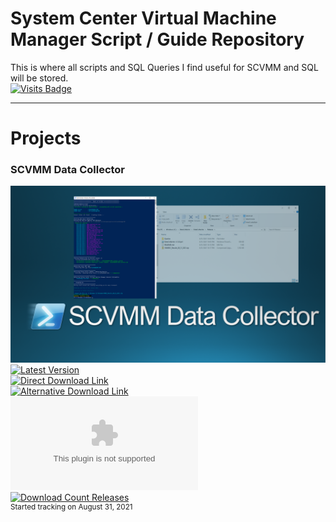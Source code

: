 # System Center Virtual Machine Manager Script / Guide Repository
This is where all scripts and SQL Queries I find useful for SCVMM and SQL will be stored. \
[![Visits Badge](https://badges.pufler.dev/visits/blakedrumm/SCVMM-Scripts-and-SQL)](https://badges.pufler.dev)
<!--[![Updated Badge](https://badges.pufler.dev/updated/blakedrumm/SCVMM-Scripts-and-SQL)](https://badges.pufler.dev) -->

___

# Projects

### SCVMM Data Collector
![DataCollector](/media/git-guidance/vmm-data-collector.png) \
[![Latest Version](https://img.shields.io/github/v/release/blakedrumm/SCVMM-Scripts-and-SQL)](https://github.com/blakedrumm/SCVMM-Scripts-and-SQL/releases/latest) \
[![Direct Download Link](https://img.shields.io/badge/Download%20Link-Download-blue?style=for-the-badge&color=blue)](https://github.com/blakedrumm/SCVMM-Scripts-and-SQL/releases/latest/download/SCVMM-DataCollector.zip) \
[![Alternative Download Link](https://img.shields.io/badge/Download%20Link-Alternative%20Download-blue?style=for-the-badge&color=blue)](https://files.blakedrumm.com/SCVMM-DataCollector.zip) \
[![Download Count Latest](https://img.shields.io/github/downloads/blakedrumm/SCVMM-Scripts-and-SQL/latest/SCVMM-DataCollector.zip?style=for-the-badge&color=brightgreen)](https://aka.ms/SCVMM-DataCollector) \
[![Download Count Releases](https://img.shields.io/github/downloads/blakedrumm/SCVMM-Scripts-and-SQL/total.svg?style=for-the-badge&color=brightgreen)](https://github.com/blakedrumm/SCVMM-Scripts-and-SQL/releases) \
<sup>Started tracking on August 31, 2021</sup>
